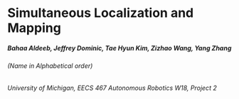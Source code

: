 # Simultaneous Localization and Mapping

##### Bahaa Aldeeb, Jeffrey Dominic, Tae Hyun Kim, Zizhao Wang, Yang Zhang

###### (Name in Alphabetical order)

###### University of Michigan, EECS 467 Autonomous Robotics W18, Project 2

